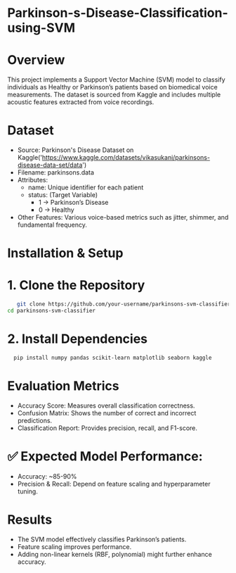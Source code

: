 # Parkinson-s-Disease-Classification-using-SVM
# Overview
This project implements a Support Vector Machine (SVM) model to classify individuals as Healthy or Parkinson’s patients based on biomedical voice measurements. The dataset is sourced from Kaggle and includes multiple acoustic features extracted from voice recordings.

# Dataset
* Source: Parkinson's Disease Dataset on Kaggle('https://www.kaggle.com/datasets/vikasukani/parkinsons-disease-data-set/data')
* Filename: parkinsons.data
* Attributes:
  * name: Unique identifier for each patient
  * status: (Target Variable)
      * 1 → Parkinson’s Disease
      * 0 → Healthy
* Other Features: Various voice-based metrics such as jitter, shimmer, and fundamental frequency.

# Installation & Setup
# 1. Clone the Repository
```bash
   git clone https://github.com/your-username/parkinsons-svm-classifier.git
cd parkinsons-svm-classifier
```
# 2. Install Dependencies
```bash
  pip install numpy pandas scikit-learn matplotlib seaborn kaggle
```
# Evaluation Metrics
* Accuracy Score: Measures overall classification correctness.
* Confusion Matrix: Shows the number of correct and incorrect predictions.
* Classification Report: Provides precision, recall, and F1-score.

# ✅ Expected Model Performance:

* Accuracy: ~85-90%
* Precision & Recall: Depend on feature scaling and hyperparameter tuning.

# Results
* The SVM model effectively classifies Parkinson’s patients.
* Feature scaling improves performance.
* Adding non-linear kernels (RBF, polynomial) might further enhance accuracy.

